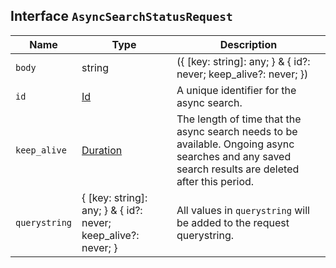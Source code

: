 ## Interface `AsyncSearchStatusRequest`

| Name | Type | Description |
| - | - | - |
| `body` | string | ({ [key: string]: any; } & { id?: never; keep_alive?: never; }) | All values in `body` will be added to the request body. |
| `id` | [Id](./Id.md) | A unique identifier for the async search. |
| `keep_alive` | [Duration](./Duration.md) | The length of time that the async search needs to be available. Ongoing async searches and any saved search results are deleted after this period. |
| `querystring` | { [key: string]: any; } & { id?: never; keep_alive?: never; } | All values in `querystring` will be added to the request querystring. |
